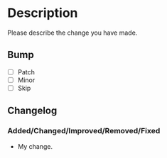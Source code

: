 # Description

Please describe the change you have made.

## Bump

- [ ] Patch
- [ ] Minor
- [ ] Skip

## Changelog
### Added/Changed/Improved/Removed/Fixed

- My change.
